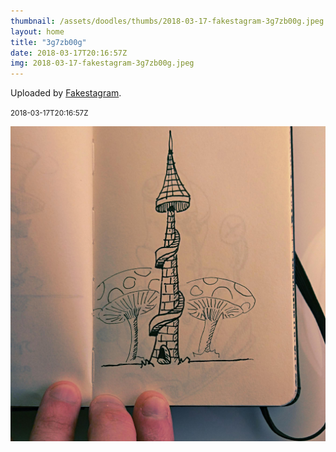 ```yaml
---
thumbnail: /assets/doodles/thumbs/2018-03-17-fakestagram-3g7zb00g.jpeg
layout: home
title: "3g7zb00g"
date: 2018-03-17T20:16:57Z
img: 2018-03-17-fakestagram-3g7zb00g.jpeg
---
```


Uploaded by [Fakestagram](https://github.com/opyate/fakestagram).

<small>2018-03-17T20:16:57Z</small>

![Uploaded by Fakestagram](/assets/doodles/original/2018-03-17-fakestagram-3g7zb00g.jpeg)

